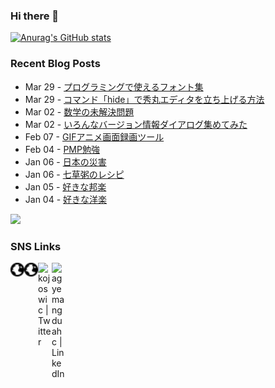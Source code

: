 ### Hi there 👋

[![Anurag's GitHub stats](https://github-readme-stats.vercel.app/api?username=kenjinote)](https://github.com/anuraghazra/github-readme-stats)


### Recent Blog Posts
<!-- feed start -->
- Mar 29 - [プログラミングで使えるフォント集](https://kenji.blog/posts/%E3%83%97%E3%83%AD%E3%82%B0%E3%83%A9%E3%83%9F%E3%83%B3%E3%82%B0%E3%81%A7%E4%BD%BF%E3%81%88%E3%82%8B%E3%83%95%E3%82%A9%E3%83%B3%E3%83%88%E9%9B%86/)
- Mar 29 - [コマンド「hide」で秀丸エディタを立ち上げる方法](https://kenji.blog/posts/%E3%82%B3%E3%83%9E%E3%83%B3%E3%83%89hide%E3%81%A7%E7%A7%80%E4%B8%B8%E3%82%A8%E3%83%87%E3%82%A3%E3%82%BF%E3%82%92%E7%AB%8B%E3%81%A1%E4%B8%8A%E3%81%92%E3%82%8B%E6%96%B9%E6%B3%95/)
- Mar 02 - [数学の未解決問題](https://kenji.blog/posts/%E6%95%B0%E5%AD%A6%E3%81%AE%E6%9C%AA%E8%A7%A3%E6%B1%BA%E5%95%8F%E9%A1%8C/)
- Mar 02 - [いろんなバージョン情報ダイアログ集めてみた](https://kenji.blog/posts/%E3%81%84%E3%82%8D%E3%82%93%E3%81%AA%E3%83%90%E3%83%BC%E3%82%B8%E3%83%A7%E3%83%B3%E6%83%85%E5%A0%B1%E3%83%80%E3%82%A4%E3%82%A2%E3%83%AD%E3%82%B0%E9%9B%86%E3%82%81%E3%81%A6%E3%81%BF%E3%81%9F/)
- Feb 07 - [GIFアニメ画面録画ツール](https://kenji.blog/posts/gif%E3%82%A2%E3%83%8B%E3%83%A1%E7%94%BB%E9%9D%A2%E9%8C%B2%E7%94%BB%E3%83%84%E3%83%BC%E3%83%AB/)
- Feb 04 - [PMP勉強](https://kenji.blog/posts/pmp%E5%8B%89%E5%BC%B7/)
- Jan 06 - [日本の災害](https://kenji.blog/posts/%E6%97%A5%E6%9C%AC%E3%81%AE%E7%81%BD%E5%AE%B3/)
- Jan 06 - [七草粥のレシピ](https://kenji.blog/posts/%E4%B8%83%E8%8D%89%E7%B2%A5%E3%81%AE%E3%83%AC%E3%82%B7%E3%83%94/)
- Jan 05 - [好きな邦楽](https://kenji.blog/posts/%E5%A5%BD%E3%81%8D%E3%81%AA%E9%82%A6%E6%A5%BD/)
- Jan 04 - [好きな洋楽](https://kenji.blog/posts/%E5%A5%BD%E3%81%8D%E3%81%AA%E6%B4%8B%E6%A5%BD/)
<!-- feed end -->

<!-- GitHub Profile Views Counter -->
![](https://komarev.com/ghpvc/?username=kenjinote)

<!-- SNS Links -->
### SNS Links
[<img align="left" alt="codewithkojo.com" width="22px" src="https://raw.githubusercontent.com/iconic/open-iconic/master/svg/globe.svg" />][website1]
[<img align="left" alt="codewithkojo.com" width="22px" src="https://raw.githubusercontent.com/iconic/open-iconic/master/svg/globe.svg" />][website2]
[<img align="left" alt="kojoswic | Twitter" width="22px" src="https://cdn.jsdelivr.net/npm/simple-icons@v3/icons/twitter.svg" />][twitter]
[<img align="left" alt="agyemangduahc | LinkedIn" width="22px" src="https://cdn.jsdelivr.net/npm/simple-icons@v3/icons/linkedin.svg" />][linkedin]

[website1]: https://hack.jp
[website2]: https://kenji.blog
[twitter]: https://twitter.com/kenjinote
[linkedin]: https://www.linkedin.com/in/kenjinote/

<!--
**kenjinote/kenjinote** is a ✨ _special_ ✨ repository because its `README.md` (this file) appears on your GitHub profile.

Here are some ideas to get you started:

- 🔭 I’m currently working on ...
- 🌱 I’m currently learning ...
- 👯 I’m looking to collaborate on ...
- 🤔 I’m looking for help with ...
- 💬 Ask me about ...
- 📫 How to reach me: ...
- 😄 Pronouns: ...
- ⚡ Fun fact: ...
-->
